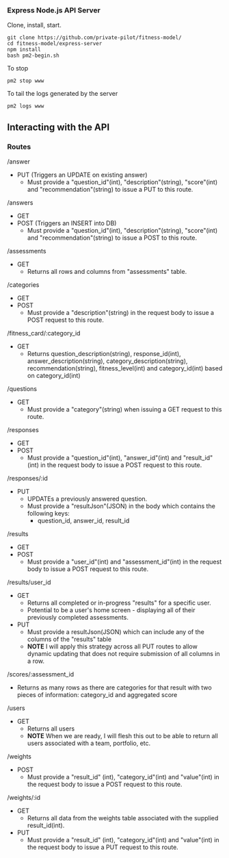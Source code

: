 ### Express Node.js API Server

Clone, install, start.
```
git clone https://github.com/private-pilot/fitness-model/
cd fitness-model/express-server
npm install
bash pm2-begin.sh
```

To stop
```
pm2 stop www
```

To tail the logs generated by the server
```
pm2 logs www
```

## Interacting with the API

### Routes

/answer
  - PUT (Triggers an UPDATE on existing answer)
    - Must provide a "question_id"(int), "description"(string), "score"(int) and "recommendation"(string) to issue a PUT to this route.

/answers
  - GET
  - POST (Triggers an INSERT into DB)
    - Must provide a "question_id"(int), "description"(string), "score"(int) and "recommendation"(string) to issue a POST to this route.

/assessments
  - GET
    - Returns all rows and columns from "assessments" table.

/categories
  - GET
  - POST
    - Must provide a "description"(string) in the request body to issue a POST request to this route.

/fitness_card/:category_id
  - GET
    - Returns question_description(string), response_id(int), answer_description(string), category_description(string), recommendation(string), fitness_level(int) and category_id(int) based on category_id(int)

/questions
  - GET
    - Must provide a "category"(string) when issuing a GET request to this route.

/responses
  - GET
  - POST
    - Must provide a "question_id"(int), "answer_id"(int) and "result_id"(int) in the request body to issue a POST request to this route.

/responses/:id
  - PUT
    - UPDATEs a previously answered question.
    - Must provide a "resultJson"(JSON) in the body which contains the following keys:
      - question_id, answer_id, result_id
      

/results
  - GET
  - POST
    - Must provide a "user_id"(int) and "assessment_id"(int) in the request body to issue a POST request to this route.

/results/user_id
  - GET
    - Returns all completed or in-progress "results" for a specific user.
    - Potential to be a user's home screen - displaying all of their previously completed assessments.
  - PUT
    - Must provide a resultJson(JSON) which can include any of the columns of the "results" table
    - **NOTE** I will apply this strategy across all PUT routes to allow dynamic updating that does not require submission of all columns in a row.

/scores/:assessment_id
  - Returns as many rows as there are categories for that result with two pieces of information: category_id and aggregated score

/users
  - GET
    - Returns all users
    - **NOTE** When we are ready, I will flesh this out to be able to return all users associated with a team, portfolio, etc.

/weights
  - POST
    - Must provide a "result_id" (int), "category_id"(int) and "value"(int) in the request body to issue a POST request to this route.

/weights/:id
  - GET
    - Returns all data from the weights table associated with the supplied result_id(int).
  - PUT
    - Must provide a "result_id" (int), "category_id"(int) and "value"(int) in the request body to issue a PUT request to this route.
